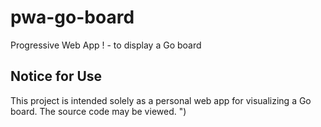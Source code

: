 # pwa-go-board
Progressive Web App ! - to display a Go board

## Notice for Use
This project is intended solely as a personal web app for visualizing a Go board.
The source code may be viewed.
")
